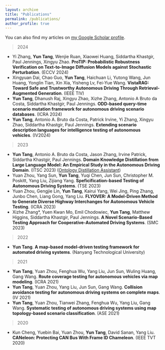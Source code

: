 ```yaml
---
layout: archive
title: "Publications"
permalink: /publications/
author_profile: true
---
```


You can also find my articles on <a href="https://scholar.google.com/citations?user=idlExzkAAAAJ">my Google Scholar profile</a>.

> 2024
- Yi Zhang, **Yun Tang**, Wenjie Ruan, Xiaowei Huang, Siddartha Khastgir, Paul Jennings, Xingyu Zhao. **ProTIP: Probabilistic Robustness Verification on Text-to-Image Diffusion Models against Stochastic Perturbation**. (ECCV 2024)
- Xingyuan Dai, Chao Guo, **Yun Tang**, Haichuan Li, Yutong Wang, Jun Huang, Yonglin Tian, Xin Xia, Yisheng Lv, Fei-Yue Wang. **VistaRAG: Toward Safe and Trustworthy Autonomous Driving Through Retrieval-Augmented Generation**. (IEEE TIV)
- **Yun Tang**, Dhanush Raj, Xingyu Zhao, Xizhe Zhang, Antonio A Bruto da Costa, Siddartha Khastgir, Paul Jennings. **ODD-based query-time scenario mutation framework for autonomous driving scenario databases**. (ICRA 2024)
- **Yun Tang**, Antonio A. Bruto da Costa, Patrick Irvine, Yi Zhang, Xingyu Zhao, Siddartha Khastgir, Paul Jennings. **Extending scenario description languages for intelligence testing of autonomous vehicles**. (IV2024)

> 2023
- **Yun Tang**, Antonio A. Bruto da Costa, Jason Zhang, Irvine Patrick, Siddartha Khastgir, Paul Jennings. **Domain Knowledge Distillation from Large Language Model: An Empirical Study in the Autonomous Driving Domain**. (ITSC 2023) ([Ontology Distillation Assistant](https://github.com/ntutangyun/OntoGPT))
- Yuan Zhou, Yang Sun, **Yun Tang**, Yuqi Chen, Jun Sun, Christopher M. Poskitt, Yang Liu, Zijiang Yang. **Speficification-based Testing of Autonomous Driving Systems**. (TSE 2023)
- Yuan Zhou, Gengjie Lin, **Yun Tang**, Kairui Yang, Wei Jing, Ping Zhang, Junbo Chen, Liang Gong, Yang Liu. **FLYOVER: A Model-Driven Method to Generate Diverse Highway Interchanges for Autonomous Vehicle Testing**. (ICRA 2023)
- Xizhe Zhang*, Yuen Kwan Mo, Emil Chodowiec, **Yun Tang**, Matthew Higgins, Siddartha Khastgir, Paul Jennings. **A Novel Scenario-Based Testing Approach for Cooperative-Automated Driving Systems**. (SMC 2023)

> 2022
- **Yun Tang**. **A map-based model-driven testing framework for automated driving systems**. (Nanyang Technological University)

> 2021
- **Yun Tang**, Yuan Zhou, Fenghua Wu, Yang Liu, Jun Sun, Wuling Huang, Gang Wang. **Route coverage testing for autonomous vehicles via map modeling**. (ICRA 2021)
- **Yun Tang**, Yuan Zhou, Yang Liu, Jun Sun, Gang Wang. **Collision avoidance testing for autonomous driving systems on complete maps**. (IV 2021)
- **Yun Tang**, Yuan Zhou, Tianwei Zhang, Fenghua Wu, Yang Liu, Gang Wang. **Systematic testing of autonomous driving systems using map topology-based scenario classification**. (ASE 2021)

> 2020
- Kun Cheng, Yuebin Bai, Yuan Zhou, **Yun Tang**, David Sanan, Yang Liu.  **CANeleon: Protecting CAN Bus With Frame ID Chameleon**. (IEEE TVT 2020)